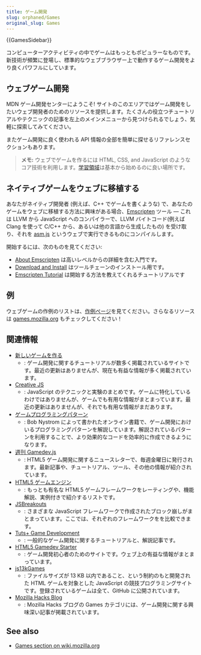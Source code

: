 ```yaml
---
title: ゲーム開発
slug: orphaned/Games
original_slug: Games
---
```


{{GamesSidebar}}

コンピューターアクティビティの中でゲームはもっともポピュラーなものです。新技術が頻繁に登場し、標準的なウェブブラウザー上で動作するゲーム開発をより良くパワフルにしています。

## ウェブゲーム開発

MDN ゲーム開発センターにようこそ! サイトのこのエリアではゲーム開発をしたいウェブ開発者のためのリソースを提供します。たくさんの役立つチュートリアルやテクニックの記事を左上のメインメニューから見つけられるでしょう、気軽に探索してみてください。

またゲーム開発に良く使われる API 情報の全部を簡単に探せるリファレンスセクションもあります。

> **メモ:** ウェブでゲームを作るには HTML, CSS, and JavaScript のようなコア技術を利用します。[学習領域](/ja/docs/Learn)は基本から始めるのに良い場所です。

## ネイティブゲームをウェブに移植する

あなたがネイティブ開発者 (例えば、C++ でゲームを書くような) で、あなたのゲームをウェブに移植する方法に興味がある場合、[Emscripten](https://emscripten.org/index.html) ツール — これは LLVM から JavaScript へのコンパイラーで、LLVM バイトコード(例えば Clang を使って C/C++ から、あるいは他の言語から生成したもの) を受け取り、それを [asm.js](/ja/docs/Games/Tools/asm.js) というウェブで実行できるものにコンパイルします。

開始するには、次のものを見てください:

- [About Emscripten](https://emscripten.org/docs/introducing_emscripten/about_emscripten.html) は高いレベルからの詳細を含む入門です。
- [Download and Install](https://emscripten.org/docs/getting_started/downloads.html) はツールチェーンのインストール用です。
- [Emscripten Tutorial](https://emscripten.org/docs/getting_started/Tutorial.html) は開始する方法を教えてくれるチュートリアルです

## 例

ウェブゲームの作例のリストは、[作例ページ](/ja/docs/Games/Examples)を見てください。さらなるリソースは [games.mozilla.org](https://games.mozilla.org/) もチェックしてください！

## 関連情報

- [新しいゲームを作る](http://buildnewgames.com/)
  - : ゲーム開発に関するチュートリアルが数多く掲載されているサイトです。最近の更新はありませんが、現在も有益な情報が多く掲載されています。
- [Creative JS](http://creativejs.com/)
  - : JavaScript のテクニックと実験のまとめです。ゲームに特化しているわけではありませんが、ゲームでも有用な情報がまとまっています。最近の更新はありませんが、それでも有用な情報がまだあります。
- [ゲームプログラミングパターン](https://gameprogrammingpatterns.com/)
  - : Bob Nystrom によって書かれたオンライン書籍で、ゲーム開発におけいるプログラミングパターンを解説しています。解説されているパターンを利用することで、より効果的なコードを効率的に作成できるようになります。
- [週刊 Gamedev.js](https://gamedevjsweekly.com/)
  - : HTML5 ゲーム開発に関するニュースレターで、毎週金曜日に発行されます。最新記事や、チュートリアル、ツール、その他の情報が紹介されています。
- [HTML5 ゲームエンジン](https://html5gameengine.com/)
  - : もっとも有名な HTML5 ゲームフレームワークをレーティングや、機能解説、実例付きで紹介するリストです。
- [JSBreakouts](https://jsbreakouts.org/)
  - : さまざまな JavaScript フレームワークで作成されたブロック崩しがまとまっています。ここでは、それぞれのフレームワークをを比較できます。
- [Tuts+ Game Development](https://gamedevelopment.tutsplus.com/)
  - : 一般的なゲーム開発に関するチュートリアルと、解説記事です。
- [HTML5 Gamedev Starter](https://html5devstarter.enclavegames.com/)
  - : ゲーム開発初心者のためのサイトです。ウェブ上の有益な情報がまとまっています。
- [js13kGames](https://js13kgames.com/)
  - : ファイルサイズが 13 KB 以内であること、という制約のもと開発された HTML ゲームを対象とした JavaScript の競技プログラミングサイトです。登録されているゲームは全て、GitHub に公開されています。
- [Mozilla Hacks Blog](https://hacks.mozilla.org/category/games/)
  - : Mozilla Hacks ブログの Games カテゴリには、ゲーム開発に関する興味深い記事が掲載されています。

## See also

- [Games section on wiki.mozilla.org](https://wiki.mozilla.org/Platform/Games)
